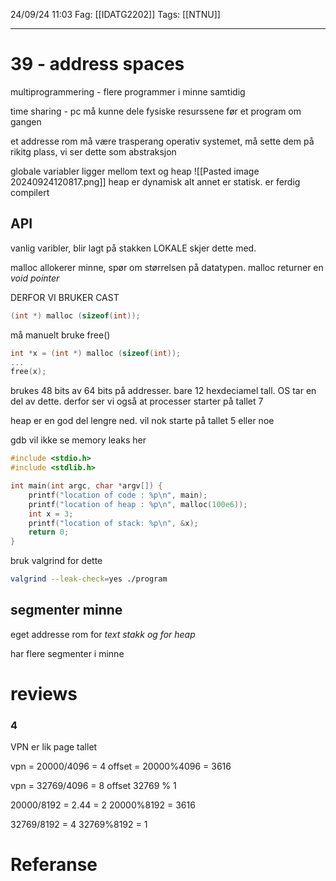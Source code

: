24/09/24 11:03
Fag: [[IDATG2202]]
Tags: [[NTNU]]
___

# 39 - address spaces
multiprogrammering - flere programmer i minne samtidig

time sharing - pc må kunne dele fysiske resurssene
før et program om gangen

et addresse rom må være trasperang
operativ systemet, må sette dem på rikitg plass, vi ser dette som abstraksjon

globale variabler ligger mellom text og heap
![[Pasted image 20240924120817.png]]
heap er dynamisk
alt annet er statisk. er ferdig compilert


## API
vanlig varibler, blir lagt på stakken
LOKALE skjer dette med.


malloc allokerer minne, spør om størrelsen på datatypen.
malloc returner en *void pointer*

DERFOR VI BRUKER CAST
```c
(int *) malloc (sizeof(int));
```


må manuelt bruke free()

```c
int *x = (int *) malloc (sizeof(int));
...
free(x);
```


brukes 48 bits av 64 bits på addresser. bare 12 hexdeciamel tall. OS tar en del av dette. derfor ser vi også at processer starter på tallet 7

heap er en god del lengre ned. vil nok starte på tallet 5 eller noe

gdb vil ikke se memory leaks her
```c
#include <stdio.h>
#include <stdlib.h>

int main(int argc, char *argv[]) {
    printf("location of code : %p\n", main);
    printf("location of heap : %p\n", malloc(100e6));
    int x = 3;
    printf("location of stack: %p\n", &x);
    return 0;
}
```

bruk valgrind for dette
```bash
valgrind --leak-check=yes ./program
```


## segmenter minne
eget addresse rom for *text stakk og for heap*

har flere segmenter i minne





# reviews

### 4
VPN er lik page tallet

vpn = 20000/4096 = 4
offset = 20000%4096 = 3616

vpn = 32769/4096 = 8
offset 32769 % 1

20000/8192 = 2.44 = 2
20000%8192 = 3616

32769/8192 = 4
32769%8192 = 1

# Referanse
